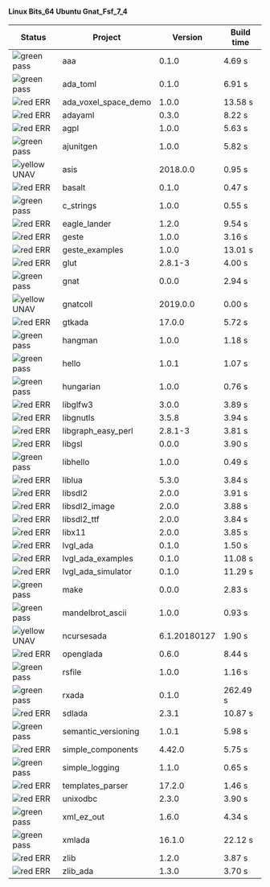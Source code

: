 #### Linux Bits_64 Ubuntu Gnat_Fsf_7_4

| Status | Project | Version | Build time |
| --- | --- | --- | --- |
|![green](https://placehold.it/8/00aa00/000000?text=+) pass | aaa | 0.1.0 |  4.69 s |
|![green](https://placehold.it/8/00aa00/000000?text=+) pass | ada_toml | 0.1.0 |  6.91 s |
|![red](https://placehold.it/8/ff0000/000000?text=+) ERR  | ada_voxel_space_demo | 1.0.0 |  13.58 s |
|![red](https://placehold.it/8/ff0000/000000?text=+) ERR  | adayaml | 0.3.0 |  8.22 s |
|![red](https://placehold.it/8/ff0000/000000?text=+) ERR  | agpl | 1.0.0 |  5.63 s |
|![green](https://placehold.it/8/00aa00/000000?text=+) pass | ajunitgen | 1.0.0 |  5.82 s |
|![yellow](https://placehold.it/8/ffbb00/000000?text=+) UNAV | asis | 2018.0.0 |  0.95 s |
|![red](https://placehold.it/8/ff0000/000000?text=+) ERR  | basalt | 0.1.0 |  0.47 s |
|![green](https://placehold.it/8/00aa00/000000?text=+) pass | c_strings | 1.0.0 |  0.55 s |
|![red](https://placehold.it/8/ff0000/000000?text=+) ERR  | eagle_lander | 1.2.0 |  9.54 s |
|![red](https://placehold.it/8/ff0000/000000?text=+) ERR  | geste | 1.0.0 |  3.16 s |
|![red](https://placehold.it/8/ff0000/000000?text=+) ERR  | geste_examples | 1.0.0 |  13.01 s |
|![red](https://placehold.it/8/ff0000/000000?text=+) ERR  | glut | 2.8.1-3 |  4.00 s |
|![green](https://placehold.it/8/00aa00/000000?text=+) pass | gnat | 0.0.0 |  2.94 s |
|![yellow](https://placehold.it/8/ffbb00/000000?text=+) UNAV | gnatcoll | 2019.0.0 |  0.00 s |
|![red](https://placehold.it/8/ff0000/000000?text=+) ERR  | gtkada | 17.0.0 |  5.72 s |
|![green](https://placehold.it/8/00aa00/000000?text=+) pass | hangman | 1.0.0 |  1.18 s |
|![green](https://placehold.it/8/00aa00/000000?text=+) pass | hello | 1.0.1 |  1.07 s |
|![green](https://placehold.it/8/00aa00/000000?text=+) pass | hungarian | 1.0.0 |  0.76 s |
|![red](https://placehold.it/8/ff0000/000000?text=+) ERR  | libglfw3 | 3.0.0 |  3.89 s |
|![red](https://placehold.it/8/ff0000/000000?text=+) ERR  | libgnutls | 3.5.8 |  3.94 s |
|![red](https://placehold.it/8/ff0000/000000?text=+) ERR  | libgraph_easy_perl | 2.8.1-3 |  3.81 s |
|![red](https://placehold.it/8/ff0000/000000?text=+) ERR  | libgsl | 0.0.0 |  3.90 s |
|![green](https://placehold.it/8/00aa00/000000?text=+) pass | libhello | 1.0.0 |  0.49 s |
|![red](https://placehold.it/8/ff0000/000000?text=+) ERR  | liblua | 5.3.0 |  3.84 s |
|![red](https://placehold.it/8/ff0000/000000?text=+) ERR  | libsdl2 | 2.0.0 |  3.91 s |
|![red](https://placehold.it/8/ff0000/000000?text=+) ERR  | libsdl2_image | 2.0.0 |  3.88 s |
|![red](https://placehold.it/8/ff0000/000000?text=+) ERR  | libsdl2_ttf | 2.0.0 |  3.84 s |
|![red](https://placehold.it/8/ff0000/000000?text=+) ERR  | libx11 | 2.0.0 |  3.85 s |
|![red](https://placehold.it/8/ff0000/000000?text=+) ERR  | lvgl_ada | 0.1.0 |  1.50 s |
|![red](https://placehold.it/8/ff0000/000000?text=+) ERR  | lvgl_ada_examples | 0.1.0 |  11.08 s |
|![red](https://placehold.it/8/ff0000/000000?text=+) ERR  | lvgl_ada_simulator | 0.1.0 |  11.29 s |
|![green](https://placehold.it/8/00aa00/000000?text=+) pass | make | 0.0.0 |  2.83 s |
|![green](https://placehold.it/8/00aa00/000000?text=+) pass | mandelbrot_ascii | 1.0.0 |  0.93 s |
|![yellow](https://placehold.it/8/ffbb00/000000?text=+) UNAV | ncursesada | 6.1.20180127 |  1.90 s |
|![red](https://placehold.it/8/ff0000/000000?text=+) ERR  | openglada | 0.6.0 |  8.44 s |
|![green](https://placehold.it/8/00aa00/000000?text=+) pass | rsfile | 1.0.0 |  1.16 s |
|![green](https://placehold.it/8/00aa00/000000?text=+) pass | rxada | 0.1.0 |  262.49 s |
|![red](https://placehold.it/8/ff0000/000000?text=+) ERR  | sdlada | 2.3.1 |  10.87 s |
|![green](https://placehold.it/8/00aa00/000000?text=+) pass | semantic_versioning | 1.0.1 |  5.98 s |
|![red](https://placehold.it/8/ff0000/000000?text=+) ERR  | simple_components | 4.42.0 |  5.75 s |
|![green](https://placehold.it/8/00aa00/000000?text=+) pass | simple_logging | 1.1.0 |  0.65 s |
|![red](https://placehold.it/8/ff0000/000000?text=+) ERR  | templates_parser | 17.2.0 |  1.46 s |
|![red](https://placehold.it/8/ff0000/000000?text=+) ERR  | unixodbc | 2.3.0 |  3.90 s |
|![green](https://placehold.it/8/00aa00/000000?text=+) pass | xml_ez_out | 1.6.0 |  4.34 s |
|![green](https://placehold.it/8/00aa00/000000?text=+) pass | xmlada | 16.1.0 |  22.12 s |
|![red](https://placehold.it/8/ff0000/000000?text=+) ERR  | zlib | 1.2.0 |  3.87 s |
|![red](https://placehold.it/8/ff0000/000000?text=+) ERR  | zlib_ada | 1.3.0 |  3.70 s |
